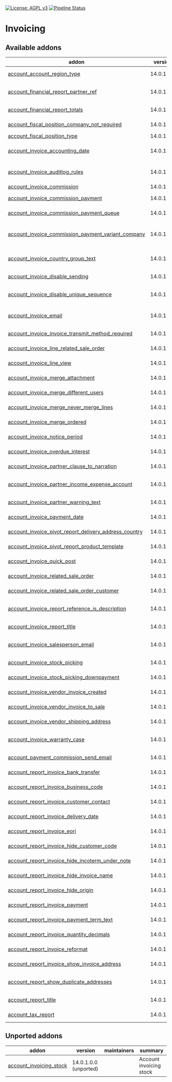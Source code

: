 [![License: AGPL v3](https://img.shields.io/badge/License-AGPL%20v3-blue.svg)](https://www.gnu.org/licenses/agpl-3.0)
[![Pipeline Status](https://gitlab.com/tawasta/odoo/account-invoicing/badges/14.0-dev/pipeline.svg)](https://gitlab.com/tawasta/odoo/account-invoicing/-/pipelines/)

Invoicing
=========

[//]: # (addons)

Available addons
----------------
addon | version | maintainers | summary
--- | --- | --- | ---
[account_account_region_type](account_account_region_type/) | 14.0.1.0.0 |  | Set region type for an account
[account_financial_report_partner_ref](account_financial_report_partner_ref/) | 14.0.1.0.1 |  | A ref number of a partner is added to General Ledger report
[account_financial_report_totals](account_financial_report_totals/) | 14.0.1.0.0 |  | Adds totals of each column to trial balance
[account_fiscal_position_company_not_required](account_fiscal_position_company_not_required/) | 14.0.1.0.0 |  | Company will not be required on fiscal positions
[account_fiscal_position_type](account_fiscal_position_type/) | 14.0.1.0.0 |  | Fiscal Position type
[account_invoice_accounting_date](account_invoice_accounting_date/) | 14.0.1.0.0 |  | Allows setting a distinct invoice date and accounting date
[account_invoice_auditlog_rules](account_invoice_auditlog_rules/) | 14.0.1.0.0 |  | Adds audit log rules for account.move and account.move.line
[account_invoice_commission](account_invoice_commission/) | 14.0.1.0.3 |  | account_invoice_commission
[account_invoice_commission_payment](account_invoice_commission_payment/) | 14.0.1.6.6 |  | Allows Making commission payments from invoices
[account_invoice_commission_payment_queue](account_invoice_commission_payment_queue/) | 14.0.1.0.1 |  | Create commission payments as queued jobs
[account_invoice_commission_payment_variant_company](account_invoice_commission_payment_variant_company/) | 14.0.1.0.0 |  | Use product variant company as recipient in invoice commission payments
[account_invoice_country_group_text](account_invoice_country_group_text/) | 14.0.1.0.0 |  | Get account invoice report text from country groups setting
[account_invoice_disable_sending](account_invoice_disable_sending/) | 14.0.1.0.0 |  | Don't show 'Send & Print' in invoices
[account_invoice_disable_unique_sequence](account_invoice_disable_unique_sequence/) | 14.0.1.0.1 |  | Allows multiple invoices to exist with the same sequence number
[account_invoice_email](account_invoice_email/) | 14.0.1.1.0 |  | Send invoice email to invoice email address instead of default email address
[account_invoice_invoice_transmit_method_required](account_invoice_invoice_transmit_method_required/) | 14.0.1.0.0 |  | Set invoice transmit method as required
[account_invoice_line_related_sale_order](account_invoice_line_related_sale_order/) | 14.0.1.0.0 |  | Related sale of an invoice line
[account_invoice_line_view](account_invoice_line_view/) | 14.0.1.0.6 |  | Add a readonly invoice line view
[account_invoice_merge_attachment](account_invoice_merge_attachment/) | 14.0.1.1.0 |  | Consider attachment during invoice merge process
[account_invoice_merge_different_users](account_invoice_merge_different_users/) | 14.0.1.0.0 |  | Allow merging invoices with different users
[account_invoice_merge_never_merge_lines](account_invoice_merge_never_merge_lines/) | 14.0.1.1.0 |  | Never merge lines while merging invoices.
[account_invoice_merge_ordered](account_invoice_merge_ordered/) | 14.0.1.0.1 |  | Account Invoice Merge - keep line order
[account_invoice_notice_period](account_invoice_notice_period/) | 14.0.1.0.0 |  | Notice period field for invoices and partners
[account_invoice_overdue_interest](account_invoice_overdue_interest/) | 14.0.1.0.0 |  | Overdue interest % field for invoices and partners
[account_invoice_partner_clause_to_narration](account_invoice_partner_clause_to_narration/) | 14.0.1.0.0 |  | Adds a clause from partner to invoice narration field
[account_invoice_partner_income_expense_account](account_invoice_partner_income_expense_account/) | 14.0.1.0.1 |  | Partner-specific income and expense accounts for invoice lines
[account_invoice_partner_warning_text](account_invoice_partner_warning_text/) | 14.0.1.0.0 |  | Adds Partner warning text to invoice
[account_invoice_payment_date](account_invoice_payment_date/) | 14.0.1.1.1 |  | Save the date when invoice was fully paid
[account_invoice_pivot_report_delivery_address_country](account_invoice_pivot_report_delivery_address_country/) | 14.0.1.0.2 |  | Group pivot report by delivery address country
[account_invoice_pivot_report_product_template](account_invoice_pivot_report_product_template/) | 14.0.1.0.0 |  | Group pivot report by Product Template
[account_invoice_quick_post](account_invoice_quick_post/) | 14.0.1.0.0 |  | Post (confirm) invoices from line view
[account_invoice_related_sale_order](account_invoice_related_sale_order/) | 14.0.1.0.1 |  | Related Sale Orders of Invoice
[account_invoice_related_sale_order_customer](account_invoice_related_sale_order_customer/) | 14.0.1.0.0 |  | Related Customer of Invoice sale order
[account_invoice_report_reference_is_description](account_invoice_report_reference_is_description/) | 14.0.1.0.0 |  | Invoice print - replace Reference header with Description
[account_invoice_report_title](account_invoice_report_title/) | 14.0.1.1.0 |  | Report Titles for account invoices
[account_invoice_salesperson_email](account_invoice_salesperson_email/) | 14.0.1.0.1 |  | Account Invoice - Salesperson e-mail to note field
[account_invoice_stock_picking](account_invoice_stock_picking/) | 14.0.1.1.0 |  | Add related stock pickings to invoice
[account_invoice_stock_picking_downpayment](account_invoice_stock_picking_downpayment/) | 14.0.1.2.4 |  | Prevent validating pickings with open down payments
[account_invoice_vendor_invoice_created](account_invoice_vendor_invoice_created/) | 14.0.1.0.0 |  | Show related vendor invoice on customer invoices
[account_invoice_vendor_invoice_to_sale](account_invoice_vendor_invoice_to_sale/) | 14.0.1.0.1 |  | Adds a wizards for creating a SO from vendor invoice
[account_invoice_vendor_shipping_address](account_invoice_vendor_shipping_address/) | 14.0.1.0.0 |  | Allows defining a supplier address for vendor invoices
[account_invoice_warranty_case](account_invoice_warranty_case/) | 14.0.1.0.0 |  | Creating an invoice from Sale order sets its warranty case as True
[account_payment_commission_send_email](account_payment_commission_send_email/) | 14.0.1.0.1 |  | Account payment commission send email
[account_report_invoice_bank_transfer](account_report_invoice_bank_transfer/) | 14.0.1.0.1 |  | Add a bank transfer section for invoices
[account_report_invoice_business_code](account_report_invoice_business_code/) | 14.0.1.0.1 |  | Show business code in invoice PDF
[account_report_invoice_customer_contact](account_report_invoice_customer_contact/) | 14.0.1.0.1 |  | Show customer contact in invoice PDF
[account_report_invoice_delivery_date](account_report_invoice_delivery_date/) | 14.0.1.0.1 |  | Delivery date to invoice report template
[account_report_invoice_eori](account_report_invoice_eori/) | 14.0.1.0.0 |  | Adds customers EORI number to Invoice Report
[account_report_invoice_hide_customer_code](account_report_invoice_hide_customer_code/) | 14.0.1.0.0 |  | Invoice Report - Hide customer code
[account_report_invoice_hide_incoterm_under_note](account_report_invoice_hide_incoterm_under_note/) | 14.0.1.0.0 |  | Invoice print - hide Incoterm under note
[account_report_invoice_hide_invoice_name](account_report_invoice_hide_invoice_name/) | 14.0.1.0.0 |  | Account invoice report - Hide invoice name
[account_report_invoice_hide_origin](account_report_invoice_hide_origin/) | 14.0.1.0.0 |  | Account invoice report - Hide origin
[account_report_invoice_payment](account_report_invoice_payment/) | 14.0.1.0.0 |  | Account Report Invoice payment
[account_report_invoice_payment_term_text](account_report_invoice_payment_term_text/) | 14.0.1.0.0 |  | Show 'Payment terms:' text on Invoice pdf print
[account_report_invoice_quantity_decimals](account_report_invoice_quantity_decimals/) | 14.0.1.0.0 |  | Modifications to invoice print decimal precision
[account_report_invoice_reformat](account_report_invoice_reformat/) | 14.0.1.0.0 |  | Reformat invoice print elements for cleaner look
[account_report_invoice_show_invoice_address](account_report_invoice_show_invoice_address/) | 14.0.1.0.0 |  | Account Invoice PDF report - Show Invoice address
[account_report_show_duplicate_addresses](account_report_show_duplicate_addresses/) | 14.0.1.0.1 |  | Show delivery address even if it is same as invoicing address
[account_report_title](account_report_title/) | 14.0.1.0.1 |  | Report titles for account invoices
[account_tax_report](account_tax_report/) | 14.0.1.0.2 |  | Finnish VAT-summary report.


Unported addons
---------------
addon | version | maintainers | summary
--- | --- | --- | ---
[account_invoicing_stock](account_invoicing_stock/) | 14.0.1.0.0 (unported) |  | Account invoicing stock

[//]: # (end addons)
